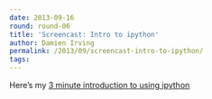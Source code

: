 ```yaml
---
date: 2013-09-16
round: round-06
title: 'Screencast: Intro to ipython'
author: Damien Irving
permalink: /2013/09/screencast-intro-to-ipython/
tags:
---
```

Here&#8217;s my <a href="http://www.screencast.com/t/JQQVXhNb" title="Intro to ipython" target="_blank">3 minute introduction to using ipython</a>
